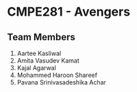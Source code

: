 # CMPE281 - Avengers

## Team Members

1. Aartee Kasliwal
2. Amita Vasudev Kamat
3. Kajal Agarwal
4. Mohammed Haroon Shareef
5. Pavana Srinivasadeshika Achar
